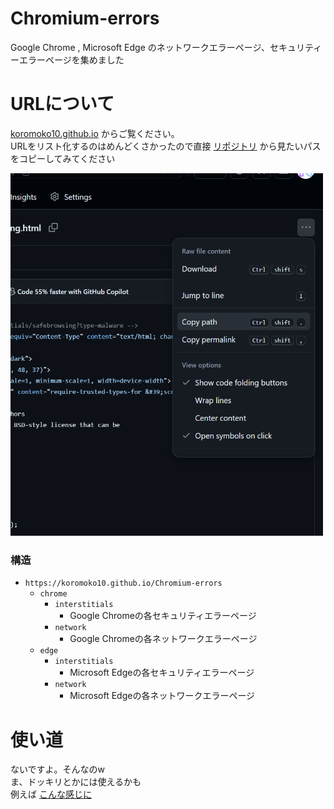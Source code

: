 # Chromium-errors
Google Chrome , Microsoft Edge のネットワークエラーページ、セキュリティーエラーページを集めました
# URLについて
[koromoko10.github.io](https://koromoko10.github.io/Chromium-errors) からご覧ください。<br>
URLをリスト化するのはめんどくさかったので直接 [リポジトリ](https://github.com/koromoko10/Chromium-errors) から見たいパスをコピーしてみてください<br>

<img width="500" src="https://raw.githubusercontent.com/koromoko10/Chromium-errors/main/screenshots-1.png" title="screenshots-1">

### 構造
* `https://koromoko10.github.io/Chromium-errors`
  * `chrome`
    * `interstitials`
      * Google Chromeの各セキュリティエラーページ
    * `network`
      * Google Chromeの各ネットワークエラーページ
  * `edge`
    * `interstitials`
      * Microsoft Edgeの各セキュリティエラーページ
    * `network`
      * Microsoft Edgeの各ネットワークエラーページ 
# 使い道
ないですよ。そんなのw<br>
ま、ドッキリとかには使えるかも<br>
例えば [こんな感じに](https://koromoko10.github.io/Chromium-errors/chrome/interstitials/safebrowsing.html)  
